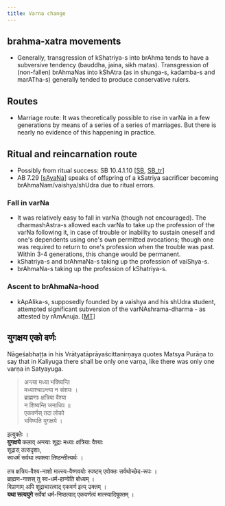 ```yaml
---
title: Varna change
---
```

## brahma-xatra movements
- Generally, transgression of kShatriya-s into brAhma tends to have a subversive tendency (bauddha, jaina, sikh matas). Transgression of (non-fallen) brAhmaNas into kShAtra (as in shunga-s, kadamba-s and marATha-s) generally tended to produce conservative rulers.

## Routes
- Marriage route: It was theoretically possible to rise in varNa in a few generations by means of a series of a series of marriages. But there is nearly no evidence of this happening in practice.

## Ritual and reincarnation route 
- Possibly from ritual success: SB 10.4.1.10 \[[SB](https://archive.org/stream/SatapathaBrhamanaMadhyandinaEd.SridharSharmaVol10NagPublications/Satapatha%20Brhamana%20Madhyandina%20Ed.%20Sridhar%20Sharma%20Vol%2010%20Nag%20Publications#page/n171/mode/1up), [SB_tr](https://archive.org/stream/in.ernet.dli.2015.48505/2015.48505.The-Satapatha-brahmana--Pt-4#page/n373/mode/2up)\]
- AB 7.29 \[[sAyaNa](https://archive.org/stream/Anandashram_Samskrita_Granthavali_Anandashram_Sanskrit_Series/ASS_032_Aitareya_Brahmanam_with_Sayanabhashya_Part_2_-_Kasinathsastri_Agase_1896#page/n352/mode/1up)\] speaks of offspring of a kSatriya sacrificer becoming brAhmaNam/vaishya/shUdra due to ritual errors.

### Fall in varNa
- It was relatively easy to fall in varNa (though not encouraged). The dharmashAstra-s allowed each varNa to take up the profession of the varNa following it, in case of trouble or inability to sustain oneself and one's dependents using one's own permitted avocations; though one was required to return to one's profession when the trouble was past. Within 3-4 generations, this change would be permanent.
- kShatriya-s and brAhmaNa-s taking up the profession of vaiShya-s.
- brAhmaNa-s taking up the profession of kShatriya-s.


### Ascent to brAhmaNa-hood
- kApAlika-s, supposedly founded by a vaishya and his shUdra student, attempted significant subversion of the varNAshrama-dharma - as attested by rAmAnuja. \[[MT](https://manasataramgini.wordpress.com/2005/03/26/dvijas-and-non-dvijas-in-the-shaiva-cults/)\]

## युगक्षय एको वर्णः
Nāgeśabhaṭṭa in his Vrātyatāprāyaścittanirṇaya quotes Matsya Purāṇa to say that in Kaliyuga there shall be only one varṇa, like there was only one varṇa in Satyayuga.

> अन्त्या मध्या भविष्यन्ति  
> मध्याश्चाऽन्त्या न संशयः ।  
> ब्राह्मणाः क्षत्रिया वैश्या  
> न शिष्यन्ति जनाधिप ॥  
> एकवर्णस् तदा लोको  
> भविष्यति युगक्षये । 

इत्युक्तेः ।  
**युगक्षये** कलाव् अन्त्याः शूद्राः मध्याः क्षत्रियाः वैश्याः  
शूद्रास् तत्सदृशाः,  
स्वधर्मं सर्वथा त्यक्त्वा तिष्ठन्तीत्यर्थः । 

तत्र क्षत्रिय-वैश्य-नाशो मात्स्य-वैष्णवयोः स्पष्टम् एवोक्तः सर्वथोच्छेद-रूपः ।  
ब्राह्मण-नाशस् तु स्व-धर्म-हान्येति बोध्यम् ।  
विप्राणाम् अपि शूद्राचारत्वाद् एकवर्ण इत्य् उक्तम् ।  
**यथा सत्ययुगे** सर्वेषां धर्म-निष्ठत्वाद् एकवर्णत्वं मात्स्यादिषूक्तम् । 
